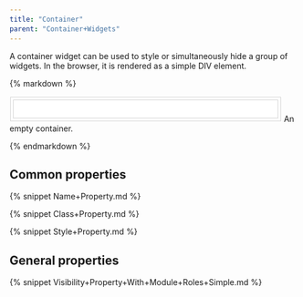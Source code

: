```yaml
---
title: "Container"
parent: "Container+Widgets"
---
```



A container widget can be used to style or simultaneously hide a group of widgets. In the browser, it is rendered as a simple DIV element.

<div class="alert alert-info">{% markdown %}

![](attachments/16713858/16843976.png)
An empty container.

{% endmarkdown %}</div>

## Common properties

{% snippet Name+Property.md %}

{% snippet Class+Property.md %}

{% snippet Style+Property.md %}

## General properties

{% snippet Visibility+Property+With+Module+Roles+Simple.md %}
